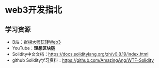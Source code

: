 # web3开发指北

## 学习资源

- B站：[崔棉大师玩转Web3](https://space.bilibili.com/286084162)
- YouTube：**理想区块链**
- Solidity中文文档：https://docs.soliditylang.org/zh/v0.8.19/index.html
- github Solidity学习资料：https://github.com/AmazingAng/WTF-Solidity 

